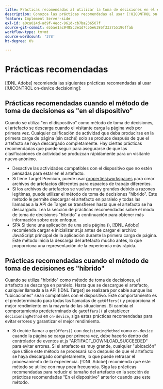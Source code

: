 ```yaml
---
title: Prácticas recomendadas al utilizar la toma de decisiones en el dispositivo
description: Conozca las prácticas recomendadas al usar [!UICONTROL on-device decisioning] en  [!DNL Adobe Target]
feature: Implement Server-side
exl-id: a0ca014d-ad9f-4ecc-961d-cb7ba236507f
source-git-commit: e5bae1ac9485c3e1d7c55e6386f332755196ffab
workflow-type: tm+mt
source-wordcount: '378'
ht-degree: 0%

---
```


# Prácticas recomendadas

[!DNL Adobe] recomienda las siguientes prácticas recomendadas al usar [!UICONTROL on-device decisioning]:

## Prácticas recomendadas cuando el método de toma de decisiones es &quot;en el dispositivo&quot;

Cuando se utiliza &quot;en el dispositivo&quot; como método de toma de decisiones, el artefacto se descarga cuando el visitante carga la página web por primera vez. Cualquier calificación de actividad que deba producirse en la primera carga de página (sin caché) solo se produce después de que el artefacto se haya descargado completamente. Hay ciertas prácticas recomendadas que puede seguir para asegurarse de que las clasificaciones de actividad se produzcan rápidamente para un visitante nuevo anónimo.

* Desactive las actividades compatibles con el dispositivo que no estén pensadas para estar en el artefacto.
* Si tiene Target Premium, puede usar [properties/workspaces](https://experienceleague.adobe.com/docs/target/using/administer/manage-users/enterprise/property-channel.html?lang=es) para crear archivos de artefactos diferentes para espacios de trabajo diferentes.
* Si los archivos de artefactos se vuelven muy grandes debido a razones legítimas, puede utilizar el método de toma de decisiones &quot;híbrido&quot;. Este método le permite descargar el artefacto en paralelo y todas las llamadas a la API de Target se transfieren hasta que el artefacto se ha descargado. Lea la sección de prácticas recomendadas sobre el modo de toma de decisiones &quot;híbrido&quot; a continuación para obtener más información sobre este enfoque.
* SPA Si tiene una aplicación de una sola página (), [!DNL Adobe] recomienda cargar e inicializar at.js antes de cargar el archivo JavaScript principal de la aplicación durante la primera carga de página. Este método inicia la descarga del artefacto mucho antes, lo que proporciona una representación de la experiencia más rápida.

## Prácticas recomendadas cuando el método de toma de decisiones es &quot;híbrido&quot;

Cuando se utiliza &quot;híbrido&quot; como método de toma de decisiones, el artefacto se descarga en paralelo. Hasta que se descargue el artefacto, cualquier llamada a la API [!DNL Target] se realizará por cable aunque las &quot;ubicaciones&quot; sean compatibles con el dispositivo. Este comportamiento es el predeterminado para todas las llamadas de `getOffers()` y proporciona el mejor rendimiento en la mayoría de las situaciones. Si cambia el comportamiento predeterminado de `getOffers()` al establecer `decisioningMethod` en `on-device`, siga estas prácticas recomendadas para evitar errores y garantizar el mejor rendimiento.

* Si decide llamar a `getOffers()` con `decisioningMethod` como `on-device` cuando la página se carga por primera vez, debe hacerlo dentro del controlador de eventos at.js &quot;ARTIFACT_DOWNLOAD_SUCCEEDED&quot; para evitar errores. Si el artefacto es muy grande, cualquier &quot;ubicación&quot; que utilice este método se procesará solo después de que el artefacto se haya descargado completamente, lo que puede retrasar el procesamiento de la experiencia. [!DNL Adobe] recomienda que este método se utilice con muy poca frecuencia. Siga las prácticas recomendadas para reducir el tamaño del artefacto en la sección de prácticas recomendadas &quot;En el dispositivo&quot; anterior cuando use este método.
